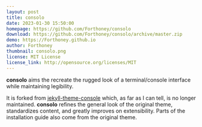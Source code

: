 ```yaml
---
layout: post
title: consolo
date: 2023-01-30 15:50:00
homepage: https://github.com/Forthoney/consolo
download: https://github.com/Forthoney/consolo/archive/master.zip
demo: https://Forthoney.github.io
author: Forthoney
thumbnail: consolo.png
license: MIT License
license_link: http://opensource.org/licenses/MIT
---
```


**consolo** aims the recreate the rugged look of a terminal/console interface while maintaining legibility.

It is forked from [jekyll-theme-console](https://github.com/b2a3e8/jekyll-theme-console) which, as far as I can tell, is no longer maintained.
**consolo** refines the general look of the original theme, standardizes content, and greatly improves on extensibility. 
Parts of the installation guide also come from the original theme.
